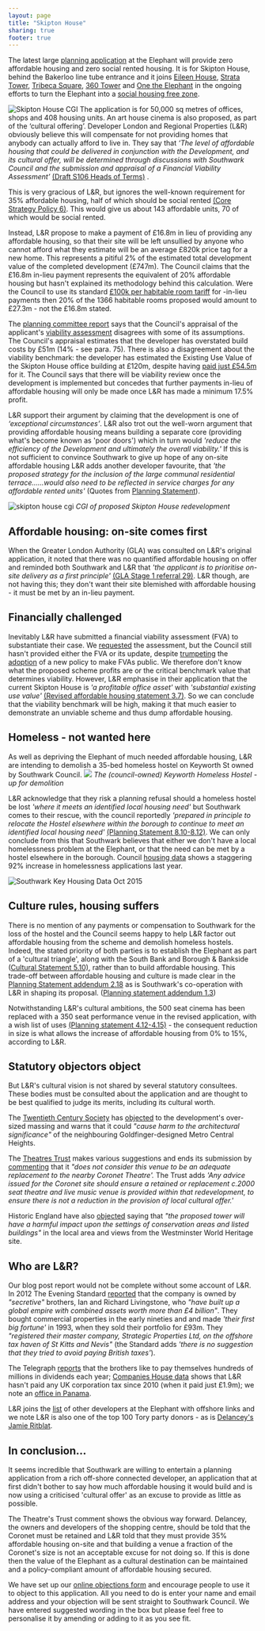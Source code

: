 ```yaml
---
layout: page
title: "Skipton House"
sharing: true
footer: true
---
```

The latest large [planning application](http://planbuild.southwark.gov.uk/documents/?casereference=15/AP/5125&system=DC) at the Elephant will provide zero affordable housing and zero social rented housing.  It is for Skipton House, behind the Bakerloo line tube entrance and it joins [Eileen House](/eileen-house), [Strata Tower](/strata-tower), [Tribeca Square](/tribeca-square), [360 Tower](/london-360-tower)  and [One the Elephant](/one-the-elephant) in the ongoing efforts to turn the Elephant into a [social housing free zone](http://35percent.org/2014-04-15-the-elephants-new-ivory-towers/).

![Skipton House CGI](http://www.constructionenquirer.com/wp-content/uploads/Screen-Shot-2015-10-06-at-11.00.45-600x414.png)
The application is for 50,000 sq metres of offices, shops and 408 housing units.  An art house cinema is also proposed, as part of the ‘cultural offering’.   Developer London and Regional Properties (L&R) obviously believe this will compensate for not providing homes that anybody can actually afford to live in.  They say that  *‘The level of affordable housing that could be delivered in conjunction with the Development, and its cultural offer, will be determined through discussions with Southwark Council and the submission and appraisal of a Financial Viability Assessment’* [(Draft S106 Heads of Terms)]( http://planbuild.southwark.gov.uk/documents/?GetDocument=%7B%7B%7B!Q9j4UyN6s%2bjF93cJuCmxyg==!%7D%7D%7D%29) .
   
This is very gracious of L&R, but ignores the well-known requirement for 35% affordable housing, half of which should be social rented [(Core Strategy Policy 6)]( http://www.southwark.gov.uk/download/downloads/id/5823/adopted_core_strategy). This would give us about 143 affordable units, 70 of which would be social rented.

Instead, L&R propose to make a payment of £16.8m in lieu of providing any affordable housing, so that their site will be left unsullied by anyone who cannot afford what they estimate will be an average £820k price tag for a new home. This represents a pitiful 2% of the estimated total development value of the completed development (£747m). The Council claims that the £16.8m in-lieu payment represents the equivalent of 20% affordable housing but hasn't explained its methodology behind this calculation. Were the Council to use its standard [£100k per habitable room tariff](http://crappistmartin.github.io/images/affordablehousingspg.pdf) for -in-lieu payments then 20% of the 1366 habitable rooms proposed would amount to £27.3m - not the £16.8m stated. 

The [planning committee report](/img/OfficersReport.pdf) says that the Council's appraisal of the applicant's [viability assessment](/img/skiptonhouseFVA.pdf) disagrees with some of its assumptions. The Council's appraisal estimates that the developer has overstated build costs by £51m (14% - see para. 75). There is also a disagreement about the viability benchmark: the developer has estimated the Existing Use Value of the Skipton House office building at £120m, despite having [paid just £54.5m](http://35percent.org/img/LRegisterSkiptonHouse.pdf) for it. The Council says that there will be viability review once the development is implemented but concedes that further payments in-lieu of affordable housing will only be made once L&R has made a minimum 17.5% profit.

L&R support their argument by claiming that the development is one of *‘exceptional circumstances’*. L&R also trot out the well-worn argument that providing affordable housing means building a separate core (providing what's become known as 'poor doors') which in turn would  *'reduce the efficiency of the Development and ultimately the overall viability.'*  If this is not sufficient to convince Southwark to give up hope of any on-site affordable housing L&R adds another developer favourite, that *'the proposed strategy for the inclusion of the large communal residential terrace......would also need to be reflected in service charges for any affordable rented units'* (Quotes from [Planning Statement]( http://planbuild.southwark.gov.uk/documents/?GetDocument=%7b%7b%7b!rD%2bXXQJ%2bzV9QuBQgqt9pRw%3d%3d!%7d%7d%7d)).

![skipton house cgi](http://35percent.org/img/skiptonhouse.png)
*CGI of proposed Skipton House redevelopment*

## Affordable housing: on-site comes first
When the Greater London Authority (GLA) was consulted on L&R's original application, it noted that there was no quantified affordable housing on offer and reminded both Southwark and L&R that *'the applicant is to prioritise on-site delivery as a first principle'* [(GLA Stage 1 referral 29)](http://planbuild.southwark.gov.uk/documents/?GetDocument=%7B%7B%7B!kGxmoZgYgJk1gwYTnclyYQ==!%7D%7D%7D). L&R though, are not having this; they don't want their site blemished with affordable housing - it must be met by an in-lieu payment. 

## Financially challenged
Inevitably L&R have submitted a financial viability assessment (FVA) to substantiate their case. We [requested](http://crappistmartin.github.io/images/skiptonhouse_objection.pdf) the assessment,  but the Council still hasn't provided either the FVA or its update, despite [trumpeting](http://www.southwarknews.co.uk/news/closed-door-developer-deals-to-go-public/) the [adoption](http://www.southwark.gov.uk/info/200151/supplementary_planning_documents_and_guidance/3914/draft_development_viability_spd) of a new policy to make FVAs public.  We therefore don't know what the proposed scheme profits are or the critical benchmark value that determines viability. However, L&R emphasise in their application that the current  Skipton House is *'a profitable office asset'* with *'substantial existing use value'* [(Revised affordable housing statement 3.7)](http://planbuild.southwark.gov.uk/documents/?GetDocument=%7B%7B%7B!WkLwEIO15MGZYh0JyBNStw==!%7D%7D%7D). So we can conclude that the viability benchmark will be high, making it that much easier to demonstrate an unviable scheme and thus dump affordable housing.

## Homeless - not wanted here
As well as depriving the Elephant of much needed affordable housing, L&R are intending to demolish a 35-bed homeless hostel on Keyworth St owned by Southwark Council. 
![](http://35percent.org/img/keyworthhostel.png)
*The (council-owned) Keyworth Homeless Hostel -  up for demolition*

L&R acknowledge that they risk a planning refusal should a homeless hostel be lost *'where it meets an identified local housing need'* but  Southwark comes to their rescue, with the council reportedly *'prepared in principle to relocate the Hostel elsewhere within the borough to continue to meet an identified local housing need'*  [(Planning Statement 8.10-8.12)](http://planbuild.southwark.gov.uk/documents/?GetDocument=%7B%7B%7B!rD%2bXXQJ%2bzV9QuBQgqt9pRw==!%7D%7D%7D).
We can only conclude from this that Southwark believes that either we don't have a local homelessness problem at the Elephant, or that the need can be met by a hostel elsewhere in the borough.  Council  [housing data](http://www.southwark.gov.uk/download/downloads/id/13158/southwark_key_housing_data_october_2015) shows a staggering 92% increase in homelessness applications last year.

![Southwark Key Housing Data Oct 2015](http://35percent.org/img/homelessness.png)

## Culture rules, housing suffers
There is no mention of any payments or compensation to Southwark for the loss of the hostel and the Council seems happy to help L&R factor out affordable housing from the scheme and demolish homeless hostels. Indeed, the stated priority of both parties is to establish the Elephant as part of a 'cultural triangle', along with the South Bank and Borough & Bankside ([Cultural Statement  5.10)](http://planbuild.southwark.gov.uk/documents/?GetDocument=%7B%7B%7B!tlXP9gUbh1OWbngjrxPHzg==!%7D%7D%7D), rather than to build affordable housing. This trade-off between affordable housing and culture is made  clear in the [Planning Statement addendum 2.18](http://planbuild.southwark.gov.uk/documents/?GetDocument=%7B%7B%7B!aD1mAdR0/EPvGtX4ZbkrRQ==!%7D%7D%7D) as is  Southwark's co-operation with L&R in shaping its proposal. ([Planning statement addendum 1.3](http://planbuild.southwark.gov.uk/documents/?GetDocument=%7B%7B%7B!aD1mAdR0/EPvGtX4ZbkrRQ==!%7D%7D%7D)) 

Notwithstanding L&R's cultural ambitions, the 500 seat cinema has been replaced with a 350 seat performance venue in the revised application, with a wish list of uses [(Planning statement 4.12-4.15)](%28http://planbuild.southwark.gov.uk/documents/?GetDocument=%7B%7B%7B!aD1mAdR0/EPvGtX4ZbkrRQ==!%7D%7D%7D%29) - the consequent reduction in size is what allows the increase of affordable housing from 0% to 15%, according to L&R.

## Statutory objectors object
But L&R's cultural vision is not shared by several statutory consultees.  These bodies must be consulted about the application and are thought to be best qualified to judge its merits, including its cultural worth.

The [Twentieth Century Society](http://www.c20society.org.uk/) has [objected](http://planbuild.southwark.gov.uk/documents/?GetDocument=%7b%7b%7b!esaPO98sP2f1NiF5lFzN5Q%3d%3d!%7d%7d%7d) to the development's over-sized massing and warns that it could _"cause harm to the architectural significance"_ of the neighbouring Goldfinger-designed Metro Central Heights.  

The [Theatres Trust](http://www.theatrestrust.org.uk/) makes various suggestions and ends its submission by [commenting](http://planbuild.southwark.gov.uk/documents/?GetDocument=%7b%7b%7b!sFpO0ujuTlqkmzUkZsgKIA%3d%3d!%7d%7d%7d) that it *"does not consider this venue to be an adequate replacement to the nearby Coronet Theatre'.*   The Trust adds *'Any advice issued for the Coronet site should ensure a retained or replacement c.2000 seat theatre and live music venue is provided within that redevelopment, to ensure there is not a reduction in the provision of local cultural offer.'*

Historic England have also [objected](http://planbuild.southwark.gov.uk/documents/?GetDocument=%7b%7b%7b!D6dFghnKjdlivVL5TYwULQ%3d%3d!%7d%7d%7d) saying that _"the proposed tower will have a harmful impact upon the settings of conservation areas and listed buildings"_ in the local area and views from the Westminster World Heritage site.

## Who are L&R?
Our blog post  report would not be complete without some account of L&R.
In 2012 The Evening Standard [reported](http://www.standard.co.uk/news/london/london-brothers-behind-a-4-billion-secret-empire-7600590.html)   that the company is owned by _"secretive"_ brothers, Ian and Richard Livingstone, who _"have built up a global empire with combined assets worth more than £4 billion"_.  They bought commercial properties in the early nineties and and made *'their first big fortune'* in 1993, when they sold their portfolio for £93m.  They  _"registered their master company, Strategic Properties Ltd, on the offshore tax haven of St Kitts and Nevis"_ (the Standard adds *'there is no suggestion that they tried to avoid paying British taxes'*).   

The Telegraph [reports](http://www.telegraph.co.uk/finance/newsbysector/constructionandproperty/9644289/Ian-and-Richard-Livingstone-pay-themselves-124m-dividend.html) that the brothers like to pay themselves hundreds of millions in dividends each year;  [Companies House data](https://beta.companieshouse.gov.uk/company/02909660/filing-history) shows that L&R hasn't paid any UK corporation tax since 2010 (when it paid just £1.9m); we note an  [office in Panama](http://lrp.co.uk/contact/).

L&R joins the [list](http://35percent.org/2014-05-05-manx-connections-the-off-shore-home-of-the-elephants-developers/) of other developers at the Elephant with offshore links and we note L&R is also one of the top 100 Tory party donors - as is [Delancey's Jamie Ritblat](http://crappistmartin.github.io/images/PrivateEyeNo1311.pdf).

## In conclusion...
It seems incredible that Southwark are willing to entertain a planning  application from a rich off-shore connected developer, an application that at first didn't bother to say how much affordable housing it would build and is now using a criticised 'cultural offer' as an excuse to provide as little as possible. 

The Theatre's Trust comment shows the obvious way forward. Delancey, the owners and developers of the shopping centre, should be told that the Coronet must be retained and L&R told that they must provide 35% affordable housing on-site and that building a venue a fraction of the Coronet's size is not an acceptable excuse for not doing so. If this is done then the value of the Elephant as a cultural destination can  be maintained and a policy-compliant amount of affordable housing secured.

We have set up our [online objections form](http://commentform.herokuapp.com) and encourage people to use it to object to this application. All you need to do is enter your name and email address and your objection will be sent straight to Southwark Council. We have entered suggested wording in the box but please feel free to personalise it by amending or adding to it as you see fit. 


